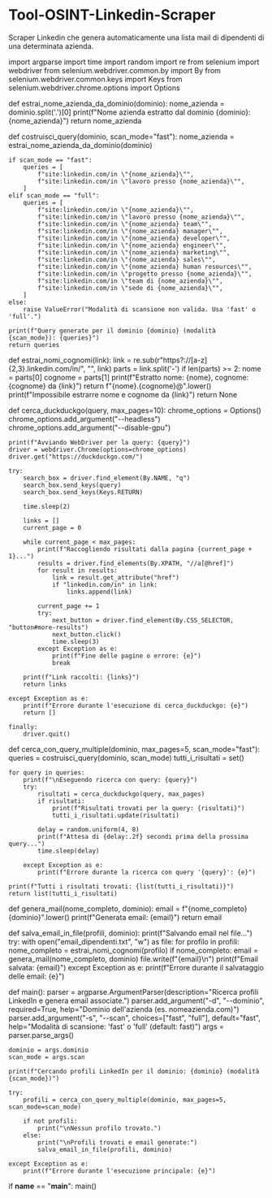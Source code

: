 # Tool-OSINT-Linkedin-Scraper
Scraper Linkedin che genera automaticamente una lista mail di dipendenti di una determinata azienda.

import argparse
import time
import random
import re
from selenium import webdriver
from selenium.webdriver.common.by import By
from selenium.webdriver.common.keys import Keys
from selenium.webdriver.chrome.options import Options

def estrai_nome_azienda_da_dominio(dominio):
    nome_azienda = dominio.split('.')[0]
    print(f"Nome azienda estratto dal dominio {dominio}: {nome_azienda}")
    return nome_azienda

def costruisci_query(dominio, scan_mode="fast"):
    nome_azienda = estrai_nome_azienda_da_dominio(dominio)

    if scan_mode == "fast":
        queries = [
            f"site:linkedin.com/in \"{nome_azienda}\"",
            f"site:linkedin.com/in \"lavoro presso {nome_azienda}\"",
        ]
    elif scan_mode == "full":
        queries = [
            f"site:linkedin.com/in \"{nome_azienda}\"",
            f"site:linkedin.com/in \"lavoro presso {nome_azienda}\"",
            f"site:linkedin.com/in \"{nome_azienda} team\"",
            f"site:linkedin.com/in \"{nome_azienda} manager\"",
            f"site:linkedin.com/in \"{nome_azienda} developer\"",
            f"site:linkedin.com/in \"{nome_azienda} engineer\"",
            f"site:linkedin.com/in \"{nome_azienda} marketing\"",
            f"site:linkedin.com/in \"{nome_azienda} sales\"",
            f"site:linkedin.com/in \"{nome_azienda} human resources\"",
            f"site:linkedin.com/in \"progetto presso {nome_azienda}\"",
            f"site:linkedin.com/in \"team di {nome_azienda}\"",
            f"site:linkedin.com/in \"sede di {nome_azienda}\"",
        ]
    else:
        raise ValueError("Modalità di scansione non valida. Usa 'fast' o 'full'.")

    print(f"Query generate per il dominio {dominio} (modalità {scan_mode}): {queries}")
    return queries

def estrai_nomi_cognomi(link):
    link = re.sub(r"https?://[a-z]{2,3}\.linkedin\.com/in/", "", link)
    parts = link.split('-')
    if len(parts) >= 2:
        nome = parts[0]
        cognome = parts[1]
        print(f"Estratto nome: {nome}, cognome: {cognome} da {link}")
        return f"{nome}.{cognome}@".lower()
    print(f"Impossibile estrarre nome e cognome da {link}")
    return None

def cerca_duckduckgo(query, max_pages=10):
    chrome_options = Options()
    chrome_options.add_argument("--headless")
    chrome_options.add_argument("--disable-gpu")

    print(f"Avviando WebDriver per la query: {query}")
    driver = webdriver.Chrome(options=chrome_options)
    driver.get("https://duckduckgo.com/")

    try:
        search_box = driver.find_element(By.NAME, "q")
        search_box.send_keys(query)
        search_box.send_keys(Keys.RETURN)

        time.sleep(2)

        links = []
        current_page = 0

        while current_page < max_pages:
            print(f"Raccogliendo risultati dalla pagina {current_page + 1}...")
            results = driver.find_elements(By.XPATH, "//a[@href]")
            for result in results:
                link = result.get_attribute("href")
                if "linkedin.com/in" in link:
                    links.append(link)

            current_page += 1
            try:
                next_button = driver.find_element(By.CSS_SELECTOR, "button#more-results")
                next_button.click()
                time.sleep(3)
            except Exception as e:
                print(f"Fine delle pagine o errore: {e}")
                break

        print(f"Link raccolti: {links}")
        return links

    except Exception as e:
        print(f"Errore durante l'esecuzione di cerca_duckduckgo: {e}")
        return []

    finally:
        driver.quit()

def cerca_con_query_multiple(dominio, max_pages=5, scan_mode="fast"):
    queries = costruisci_query(dominio, scan_mode)
    tutti_i_risultati = set()

    for query in queries:
        print(f"\nEseguendo ricerca con query: {query}")
        try:
            risultati = cerca_duckduckgo(query, max_pages)
            if risultati:
                print(f"Risultati trovati per la query: {risultati}")
                tutti_i_risultati.update(risultati)

            delay = random.uniform(4, 8)
            print(f"Attesa di {delay:.2f} secondi prima della prossima query...")
            time.sleep(delay)

        except Exception as e:
            print(f"Errore durante la ricerca con query '{query}': {e}")

    print(f"Tutti i risultati trovati: {list(tutti_i_risultati)}")
    return list(tutti_i_risultati)

def genera_mail(nome_completo, dominio):
    email = f"{nome_completo}{dominio}".lower()
    print(f"Generata email: {email}")
    return email

def salva_email_in_file(profili, dominio):
    print(f"Salvando email nel file...")
    try:
        with open("email_dipendenti.txt", "w") as file:
            for profilo in profili:
                nome_completo = estrai_nomi_cognomi(profilo)
                if nome_completo:
                    email = genera_mail(nome_completo, dominio)
                    file.write(f"{email}\n")
                    print(f"Email salvata: {email}")
    except Exception as e:
        print(f"Errore durante il salvataggio delle email: {e}")

def main():
    parser = argparse.ArgumentParser(description="Ricerca profili LinkedIn e genera email associate.")
    parser.add_argument("-d", "--dominio", required=True, help="Dominio dell'azienda (es. nomeazienda.com)")
    parser.add_argument("-s", "--scan", choices=["fast", "full"], default="fast", help="Modalità di scansione: 'fast' o 'full' (default: fast)")
    args = parser.parse_args()

    dominio = args.dominio
    scan_mode = args.scan

    print(f"Cercando profili LinkedIn per il dominio: {dominio} (modalità {scan_mode})")

    try:
        profili = cerca_con_query_multiple(dominio, max_pages=5, scan_mode=scan_mode)

        if not profili:
            print("\nNessun profilo trovato.")
        else:
            print("\nProfili trovati e email generate:")
            salva_email_in_file(profili, dominio)

    except Exception as e:
        print(f"Errore durante l'esecuzione principale: {e}")

if __name__ == "__main__":
    main()
